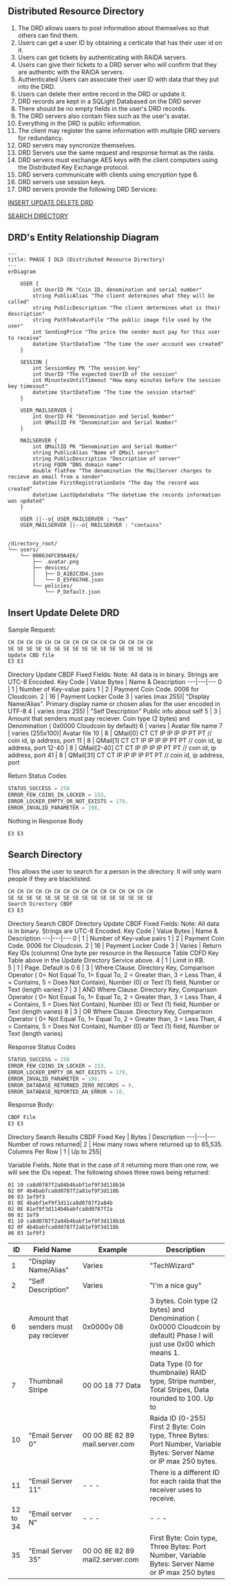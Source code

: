 ## Distributed Resource Directory
1. The DRD allows users to post information about themselves so that others can find them. 
2. Users can get a user ID by obtaining a certicate that has their user id on it.
3. Users can get tickets by authenticating with RAIDA servers.
4. Users can give their tickets to a DRD server who will confirm that they are authentic with the RAIDA servers.
5. Authenticated Users can associate their user ID with data that they put into the DRD. 
6. Users can delete their entire record in the DRD or update it. 
7. DRD records are kept in a SQLight Databased on the DRD server
7. There should be no empty fields in the user's DRD records.
8. The DRD servers also contain files such as the user's avatar.
9. Everything in the DRD is public information.
10. The client may register the same information with multiple DRD servers for redundancy.
11. DRD servers may syncronize themselves. 
12. DRD Servers use the same request and response format as the raida.
13. DRD servers must exchange AES keys with the client computers using the Distributed Key Exchange protocol.
14. DRD servers communicate with clients using encryption type 6.
15. DRD servers use session keys.
16. DRD servers provide the following DRD Services:
   
[INSERT UPDATE DELETE DRD](#insert-update-delete-drd)

[SEARCH DIRECTORY](#search-directory)

## DRD's Entity Relationship Diagram
```mermaid
---
title: PHASE I DLD (Distributed Resource Directory)
---
erDiagram

    USER {
        int UserID PK "Coin ID, denomination and serial number"
        string PublicAlias "The client determines what they will be called"
        string PublicDescription "The client determines what is their description"
        string PathToAvatarFile "The public image file used by the user"
        int SendingPrice "The price the sender must pay for this user to receive"
        datetime StartDateTime "The time the user account was created"
    }

    SESSION {
        int SessionKey PK "The session key"
        int UserID "The expected UserID of the session"
        int MinuntesUntilTimeout "How many minutes before the session key timesout"
        datetime StartDateTime "The time the session started"
    }

    USER_MAILSERVER {
        int UserID FK "Denomination and Serial Number"
        int QMailID FK "Denomination and Serial Number"
    }

    MAILSERVER {
        int QMailID PK "Denomination and Serial Number"
        string PublicAlias "Name of QMail server"
        string PublicDescription "Description of server"
        string FQDN "DNS domain name"
        double flatFee "The denomination the MailServer charges to recieve an email from a sender"
        datetime FirstRegistrationDate "The day the record was created"
        datetime LastUpdateData "The datetime the records information was updated"
    }

    USER ||--o{ USER_MAILSERVER : "has"
    USER_MAILSERVER ||--o{ MAILSERVER : "contains"

```

##
```
/directory_root/
└── users/
    └── 000634FC89A4E6/
        ├── .avatar.png
        ├── devices/
        │   ├── D_A1B2C3D4.json
        │   └── D_E5F6G7H8.json
        └── policies/
            └── P_Default.json
```


## Insert Update Delete DRD

Sample Request:
```c
CH CH CH CH CH CH CH CH CH CH CH CH CH CH CH CH
SE SE SE SE SE SE SE SE SE SE SE SE SE SE SE SE
Update CBD file
E3 E3
```

Directory Update CBDF Fixed Fields: Note: All data is in binary. Strings are UTC-8 Encoded.
Key Code | Value Bytes | Name & Description
---|---|---
0 | 1 | Number of Key-value pairs
1 | 2 | Payment Coin Code. 0006 for Cloudcoin.
2 | 16 | Payment Locker Code
3 | varies (max 255)| "Display Name/Alias". Primary display name or chosen alias for the user encoded in UTF-8
4 | varies (max 255) | "Self Description" Public info about self
5 | 3 | Amount that senders must pay reciever. Coin type (2 bytes) and Denomination ( 0x0000  Cloudcoin by default)
6 | varies | Avatar file name
7 | varies (255x100)| Avatar file
10 | 8 | QMail[0] CT CT IP IP IP IP PT PT  // coin id, ip address, port
11 | 8 | QMail[1] CT CT IP IP IP IP PT PT  // coin id, ip address, port
12-40 | 8 | QMail[2-40] CT CT IP IP IP IP PT PT  // coin id, ip address, port
41 | 8 | QMail[31] CT CT IP IP IP IP PT PT  // coin id, ip address, port


Return Status Codes
```C
STATUS_SUCCESS = 250
ERROR_FEW_COINS_IN_LOCKER = 153,
ERROR_LOCKER_EMPTY_OR_NOT_EXISTS = 179,
ERROR_INVALID_PARAMETER = 198,
```

Nothing in Response Body
```
E3 E3
```

## Search Directory
This allows the user to search for a person in the directory. It will only warn people if they are blacklisted. 

```C
CH CH CH CH CH CH CH CH CH CH CH CH CH CH CH CH
SE SE SE SE SE SE SE SE SE SE SE SE SE SE SE SE
Search Directory CBDF
E3 E3
```
Directory Search CBDF
Directory Update CBDF Fixed Fields: Note: All data is in binary. Strings are UTC-8 Encoded.
Key Code | Value Bytes | Name & Description
---|---|---
0 | 1 | Number of Key-value pairs
1 | 2 | Payment Coin Code. 0006 for Cloudcoin.
2 | 16 | Payment Locker Code
3 | Varies | Return Key IDs (columns) One byte per resource in the Resource Table CDFD Key Table above in the Update Directory Service above. 
4 | 1 | Limit in KB.  
5 | 1 | Page. Default is 0
6 | 3 | Where Clause. Directory Key, Comparison Operator ( 0= Not Equal To, 1= Equal To, 2 = Greater than, 3 = Less Than, 4 = Contains, 5 = Does Not Contain), Number (0) or Text (1) field, Number or Text (length varies)
7 | 3 | AND Where Clause. Directory Key, Comparison Operator ( 0= Not Equal To, 1= Equal To, 2 = Greater than, 3 = Less Than, 4 = Contains, 5 = Does Not Contain), Number (0) or Text (1) field, Number or Text (length varies)
8 | 3 | OR Where Clause. Directory Key, Comparison Operator ( 0= Not Equal To, 1= Equal To, 2 = Greater than, 3 = Less Than, 4 = Contains, 5 = Does Not Contain), Number (0) or Text (1) field, Number or Text (length varies)

Response Status Codes
```C
STATUS_SUCCESS = 250
ERROR_FEW_COINS_IN_LOCKER = 153,
ERROR_LOCKER_EMPTY_OR_NOT_EXISTS = 179,
ERROR_INVALID_PARAMETER = 198,
ERROR_DATABASE_RETURNED_ZERO_RECORDS = 9,
ERROR_DATABASE_REPORTED_AN_ERROR = 10,
```

Response Body:
```C
CBDF File
E3 E3
```

Directory Search Results CBDF
Fixed Key | Bytes | Description
---|---|---
Number of rows returned| 2 | How many rows where returned up to 65,535.
Columns Per Row | 1 |  Up to 255|

Variable Fields. Note that in the case of it returning more than one row, we will see the IDs repeat.
The following shows three rows being returned: 
```
01 10 ca8d0787f2a84b4babf1ef9f3d118b16
02 0F 4b4babfca8d0787f2a81ef9f3d118b
06 03 1ef9f3
01 0E 4babf1ef9f3d11ca8d0787f2a84b
02 0E 81ef9f3d114b4babfca8d0787f2a
06 02 1ef9
01 10 ca8d0787f2a84b4babf1ef9f3d118b16
02 0F 4b4babfca8d0787f2a81ef9f3d118b
06 03 1ef9f3
```

ID | Field Name | Example | Description
---|---|---|---
1 |"Display Name/Alias" | Varies |"TechWizard" | Primary display name or chosen alias for the user encoded in UTF-8
2 |"Self Description" | Varies |"I'm a nice guy" | Public info about self
6 | Amount that senders must pay reciever | 0x0000v 08 | 3 bytes. Coin type (2 bytes) and Denomination ( 0x0000  Cloudcoin by default) Phase I will just use 0x00 which means 1. 
7 | Thumbnail Stripe| 00 00 18 77 Data  | Data Type (0 for thumbnaile) RAID type, Stripe number, Total Stripes, Data rounded to 100. Up to 
10 |"Email Server 0" | 00 00 8E 82 89 mail.server.com | Raida ID (0-255) First 2 Byte: Coin type, Three Bytes: Port Number, Variable Bytes: Server Name or IP max 250 bytes.
11 |"Email Server 11" | - - -  | There is a different ID for each raida that the receiver uses to receive.  
12 to 34| "Email server N" | - - -  | - - - 
35 |"Email Server 35" | 00 00 8E 82 89 mail2.server.com | First Byte: Coin type, Three Bytes: Port Number, Variable Bytes: Server Name or IP max 250 bytes


